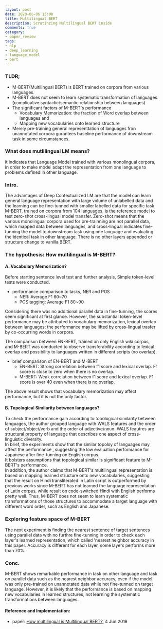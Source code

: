 ```yaml
---
layout: post
date: 2020-06-06 13:08
title: Multilingual BERT
description: Scrutinzing Multilingual BERT inside
comments: True
category: 
- paper_review
tags:
- nlp
- deep_learning
- language_model
- bert
---
```

### TLDR;
- M-BERT(Multilingual BERT) is BERT trained on corpora from various languages.
- M-BERT does not seem to learn systematic transformation of languages. (complicative syntactic/semantic relationship between languages)
- The significant factors of M-BERT's performance
    - Vocabulary Memorization: the fraction of Word overlap between languages and 
    - Mapping new vocabularies onto learned structure
- Merely pre-training general representtation of languages fron unannotated corpora gurantees baseline performance of downstream task in some circumstances.

<!--more-->

### What does mutlilingual LM means?
it indicates that Language Model trained with various monolingual corpora, in order to make model adapt the representation from one language to problems defined in other language.<br>

### Intro.
The advantages of Deep Contextualized LM are that the model can learn general language representation with large volume of unlabelled data and the learning can be fine-tunned with smaller labelled data for specific task.<br>
M-BERT, trained on corpora from 104 languages, is the reference model to test zero-shot cross-lingual model transfer. Zero-shot means that the various monolingual corpora used for pre-trainning are not parallel data, which mapped data between languages, and cross-lingual indicates fine-tunning the model to downstream task using one language and evaluating the identical task in other language. There is no other layers appended or structure change to vanilla BERT.<br> 

###  The hypothesis: How multilingual is M-BERT?
#### A. Vocabulary Memorization?
Before starting sentence level test and further analysis, Simple token-level tests were conducted.
- performance comparison to tasks, NER and POS 
    - NER: Average F1 60~70
    - POS tagging: Average F1 80~90
    
Considering there was no additional parallel data in fine-tunning, the scores seem significant at first glance. However, the substantial token-level performance may be attributed to vocabulary memorization, lexical overlap between languages; the performance may be lifted by cross-lingual trasfer by co-occurring words in corpora.<br>

The comparison between EN-BERT, trained on only English wiki corpus, and M-BERT was conducted to observe transferability according to lexical overlap and possibility to languages written in different scripts (no overlap).
- brief comparison of EN-BERT and M-BERT 
    - EN-BERT: Strong correlation between f1 score and lexical overlap. F1 score is close to zero when there is no overlap.
    - M-BERT: Weak correlation between f1 score and lexical overlap. F1 score is over 40 even when there is no overlap.

The above result shows that vocabulary memorization may affect performance, but it is not the only factor.<br>

#### B. Topological Similarity between languages?
To check the performance gain according to topological similarity between languages, the author grouped language with WALS features and the order of subject/object/verb and the order of adjective/noun. WALS feautres are structural property of language that describes one aspect of cross-linguistic diversity.<br>
In brief, the experiments show that the similar topoloy of languages may affect the performance , suggesting the low evaluation performance for Japanese after fine-tunning on English corpus.<br> 
It bolsters assumptions that topological similar is significant feature to M-BERT's performance.<br>
In addition, the author claims that M-BERT's multilingual representation is based on mapping learned structure onto new vocabularies, suggesting that the result on Hindi transliterated in Latin script is outperformed by previous works since M-BERT has not learned the language representation of Latin corpus, while result on code-switched Hindi with English performs pretty well. Thus, M-BERT does not seem to learn systematic transformations of those structures to accommodate a target language with different word order, such as English and Japanese.<br> 

### Exploring feature space of M-BERT
The next experiment is finding the nearest sentence of target sentences using parallel data with no furthre fine-tunning in order to check each layer's learned representation, which called 'nearest neighbor accuracy in this paper.  Accuracy is different for each layer, some layers performs more than 70%.<br> 

### Conc.
M-BERT shows remarkable performance in task on other language and  task on parallel data such as the nearest neighbor accuracy, even if the model was only pre-trained on unannotated data while not fine-tunned on target language. However, it is likely that the performance is based on mapping new vocabularies in learned structures, not learning the systematic transformations between languages. <br>

<!--language-->


<!--footer-->
#### Reference and Implementation:
- paper: [How multilingual is Multilingual BERT?](https://arxiv.org/abs/1906.01502), 4 Jun 2019 